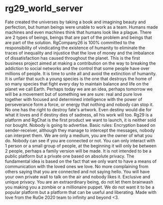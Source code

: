 # rg29_world_server
Fate created the universes by taking a book and imagining beauty and perfection, but human beings were unable to work as a team. Humans made machines and even machines think that humans look like a plague. There are 2 types of beings, beings that are part of the problem and beings that are part of the solution. RgCompany26 is 100% committed to the responsibility of vindicating the existence of humanity to eliminate the traces of inequality and injustice that the love of money and the imbalance of dissatisfaction has caused throughout the planet. This is the first business project aimed at making a contribution on the way to breaking the addiction to social networks and the control that some people have over millions of people. It is time to unite all and avoid the extinction of humanity. It is unfair that such a young species is the one that destroys the home of so many species that fight every day to maintain balance and life on the planet we call Earth.  Perhaps today we are an idea, perhaps tomorrow we will be a movement but of something we are sure: real and pure love together with focused and determined intelligence with the power of perseverance form a force, or energy that nothing and nobody can stop it. No one has the right to destroy fate's artwork. Even destiny would die for what it loves and if destiny dies of sadness, all his work will too.  Rg29 is a platform and RgChat is the first product we want to launch, it is neither sold nor bought. Nobody is going to advertise.  Basic rules:  Encryption based on sender-receiver, although they manage to intercept the messages, nobody can interpret them. We are only a medium, you are the owner of what you do. Nobody can see if you are connected or not. You can only interact with 1 person or a small group of people, at the beginning it will only be between 2 people, perhaps a family version will be made. It is not intended to be a public platform but a private one based on absolute privacy. The fundamental idea is based on the fact that we only want to have a means of communication with the loved ones we love. No more complaining from others saying that you are connected and not saying hello. You will have your own private wall to talk on the air and nobody likes it. Exclusive and unique privacy. You are an extraordinary being, do not let them brainwash you making you a zombie or a millionaire puppet.  We do not want it to be a popular platform but a platform that can be useful and liberating.  Made with love from the RuGe 2020 team to infinity and beyond &lt;3.
